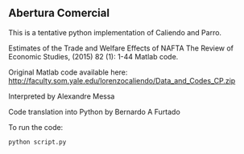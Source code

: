 ## Abertura Comercial

This is a tentative python implementation of Caliendo and Parro. 

Estimates of the Trade and Welfare Effects of NAFTA
The Review of Economic Studies, (2015) 82 (1): 1-44 Matlab code. 

Original Matlab code available here:
http://faculty.som.yale.edu/lorenzocaliendo/Data_and_Codes_CP.zip

Interpreted by Alexandre Messa

Code translation into Python by Bernardo A Furtado

To run the code:
```angular2html
python script.py
``` 